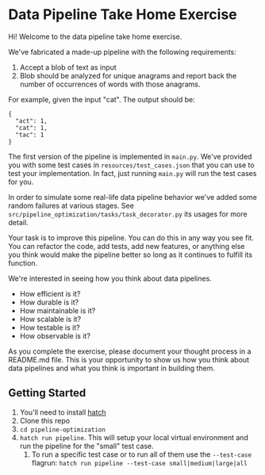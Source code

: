 # Data Pipeline Take Home Exercise

Hi! Welcome to the data pipeline take home exercise.

We've fabricated a made-up pipeline with the following requirements:

1. Accept a blob of text as input
2. Blob should be analyzed for unique anagrams and report back the number of occurrences of words with those anagrams.

For example, given the input "cat". The output should be:

```
{
  "act": 1,
  "cat": 1,
  "tac": 1
}
```

The first version of the pipeline is implemented in `main.py`.
We've provided you with some test cases in `resources/test_cases.json` that you can use to test your implementation. In fact, just running `main.py` will run the test cases for you.

In order to simulate some real-life data pipeline behavior we've added some random failures at various stages. See `src/pipeline_optimization/tasks/task_decorator.py` its usages for more detail.

Your task is to improve this pipeline. You can do this in any way you see fit. You can refactor the code, add tests, add new features, or anything else you think would make the pipeline better so long as it continues to fulfill its function.

We're interested in seeing how you think about data pipelines.

- How efficient is it?
- How durable is it?
- How maintainable is it?
- How scalable is it?
- How testable is it?
- How observable is it?

As you complete the exercise, please document your thought process in a README.md file. This is your opportunity to show us how you think about data pipelines and what you think is important in building them.

## Getting Started

1. You'll need to install [hatch](https://hatch.pypa.io/latest/)
2. Clone this repo
3. `cd pipeline-optimization`
4. `hatch run pipeline`. This will setup your local virtual environment and run the pipeline for the "small" test case.
   1. To run a specific test case or to run all of them use the `--test-case` flagrun: `hatch run pipeline --test-case small|medium|large|all`

